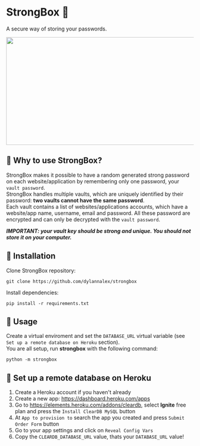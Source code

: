 # StrongBox :closed_lock_with_key:	
A secure way of storing your passwords.

<p align="center">
  <img width="554" height="289" src="../media/strongbox_demo.gif?raw=true">
</p>


## :key: Why to use StrongBox?
StrongBox makes it possible to have a random generated strong password on each website/application
by remembering only one password, your ```vault password```. <br/> 
StrongBox handles multiple vaults, which are uniquely identified by their password: **two vaults cannot
have the same password**. <br/> 
Each vault contains a list of websites/applications accounts, which have a website/app name, username, email and password.
All these password are encrypted and can only be decrypted with the ```vault password```.

***IMPORTANT: your vault key should be strong and unique. You should not store it on your computer.***

## :key: Installation
Clone StrongBox repository:
```
git clone https://github.com/dylannalex/strongbox
```
Install dependencies:
```
pip install -r requirements.txt
```

## :key: Usage
Create a virtual enviroment and set the ```DATABASE_URL``` virtual variable (see
```Set up a remote database on Heroku``` section).
<br/> You are all setup, run **strongbox** with the following command:
```
python -m strongbox
```

## :key: Set up a remote database on Heroku
1. Create a Heroku account if you haven't already
2. Create a new app: https://dashboard.heroku.com/apps
3. Go to https://elements.heroku.com/addons/cleardb, select **Ignite** free plan and press the
```Install ClearDB MySQL``` button
4. At ```App to provision to``` search the app you created and press ```Submit Order Form``` button
5. Go to your app settings and click on ```Reveal Config Vars```
6. Copy the ```CLEARDB_DATABASE_URL``` value, thats your ```DATABASE_URL``` value!
